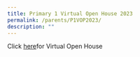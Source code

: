 ```yaml
---
title: Primary 1 Virtual Open House 2023
permalink: /parents/P1VOP2023/
description: ""
---
```



Click [here](https://sites.google.com/moe.edu.sg/wgps-2023-primary-1-virtual-op/home)for Virtual Open House